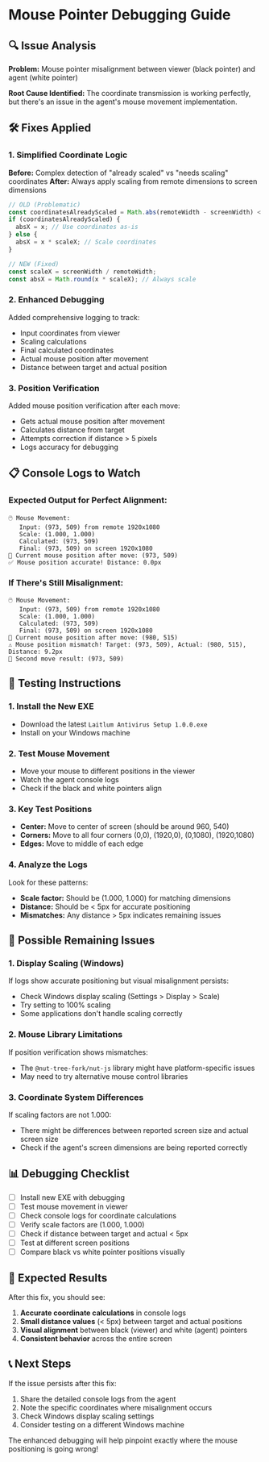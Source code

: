 # Mouse Pointer Debugging Guide

## 🔍 Issue Analysis

**Problem:** Mouse pointer misalignment between viewer (black pointer) and agent (white pointer)

**Root Cause Identified:** The coordinate transmission is working perfectly, but there's an issue in the agent's mouse movement implementation.

## 🛠️ Fixes Applied

### 1. Simplified Coordinate Logic
**Before:** Complex detection of "already scaled" vs "needs scaling" coordinates
**After:** Always apply scaling from remote dimensions to screen dimensions

```javascript
// OLD (Problematic)
const coordinatesAlreadyScaled = Math.abs(remoteWidth - screenWidth) < 50;
if (coordinatesAlreadyScaled) {
  absX = x; // Use coordinates as-is
} else {
  absX = x * scaleX; // Scale coordinates
}

// NEW (Fixed)
const scaleX = screenWidth / remoteWidth;
const absX = Math.round(x * scaleX); // Always scale
```

### 2. Enhanced Debugging
Added comprehensive logging to track:
- Input coordinates from viewer
- Scaling calculations
- Final calculated coordinates
- Actual mouse position after movement
- Distance between target and actual position

### 3. Position Verification
Added mouse position verification after each move:
- Gets actual mouse position after movement
- Calculates distance from target
- Attempts correction if distance > 5 pixels
- Logs accuracy for debugging

## 📋 Console Logs to Watch

### Expected Output for Perfect Alignment:
```
🖱️ Mouse Movement:
   Input: (973, 509) from remote 1920x1080
   Scale: (1.000, 1.000)
   Calculated: (973, 509)
   Final: (973, 509) on screen 1920x1080
📍 Current mouse position after move: (973, 509)
✅ Mouse position accurate! Distance: 0.0px
```

### If There's Still Misalignment:
```
🖱️ Mouse Movement:
   Input: (973, 509) from remote 1920x1080
   Scale: (1.000, 1.000)
   Calculated: (973, 509)
   Final: (973, 509) on screen 1920x1080
📍 Current mouse position after move: (980, 515)
⚠️ Mouse position mismatch! Target: (973, 509), Actual: (980, 515), Distance: 9.2px
🔄 Second move result: (973, 509)
```

## 🧪 Testing Instructions

### 1. Install the New EXE
- Download the latest `Laitlum Antivirus Setup 1.0.0.exe`
- Install on your Windows machine

### 2. Test Mouse Movement
- Move your mouse to different positions in the viewer
- Watch the agent console logs
- Check if the black and white pointers align

### 3. Key Test Positions
- **Center:** Move to center of screen (should be around 960, 540)
- **Corners:** Move to all four corners (0,0), (1920,0), (0,1080), (1920,1080)
- **Edges:** Move to middle of each edge

### 4. Analyze the Logs
Look for these patterns:
- **Scale factor:** Should be (1.000, 1.000) for matching dimensions
- **Distance:** Should be < 5px for accurate positioning
- **Mismatches:** Any distance > 5px indicates remaining issues

## 🔧 Possible Remaining Issues

### 1. Display Scaling (Windows)
If logs show accurate positioning but visual misalignment persists:
- Check Windows display scaling (Settings > Display > Scale)
- Try setting to 100% scaling
- Some applications don't handle scaling correctly

### 2. Mouse Library Limitations
If position verification shows mismatches:
- The `@nut-tree-fork/nut-js` library might have platform-specific issues
- May need to try alternative mouse control libraries

### 3. Coordinate System Differences
If scaling factors are not 1.000:
- There might be differences between reported screen size and actual screen size
- Check if the agent's screen dimensions are being reported correctly

## 📊 Debugging Checklist

- [ ] Install new EXE with debugging
- [ ] Test mouse movement in viewer
- [ ] Check console logs for coordinate calculations
- [ ] Verify scale factors are (1.000, 1.000)
- [ ] Check if distance between target and actual < 5px
- [ ] Test at different screen positions
- [ ] Compare black vs white pointer positions visually

## 🚀 Expected Results

After this fix, you should see:
1. **Accurate coordinate calculations** in console logs
2. **Small distance values** (< 5px) between target and actual positions
3. **Visual alignment** between black (viewer) and white (agent) pointers
4. **Consistent behavior** across the entire screen

## 📞 Next Steps

If the issue persists after this fix:
1. Share the detailed console logs from the agent
2. Note the specific coordinates where misalignment occurs
3. Check Windows display scaling settings
4. Consider testing on a different Windows machine

The enhanced debugging will help pinpoint exactly where the mouse positioning is going wrong!

